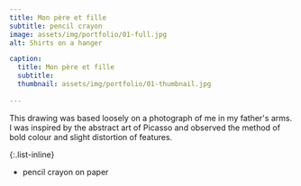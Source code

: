 ```yaml
---
title: Mon père et fille
subtitle: pencil crayon
image: assets/img/portfolio/01-full.jpg
alt: Shirts on a hanger

caption: 
  title: Mon père et fille
  subtitle: 
  thumbnail: assets/img/portfolio/01-thumbnail.jpg
 
---
```

This drawing was based loosely on a photograph of me in my father's arms. I was inspired by the abstract art of Picasso and observed the method of bold colour and slight distortion of features.

{:.list-inline}
- pencil crayon on paper



